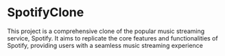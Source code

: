 # SpotifyClone
This project is a comprehensive clone of the popular music streaming service, Spotify. It aims to replicate the core features and functionalities of Spotify, providing users with a seamless music streaming experience
